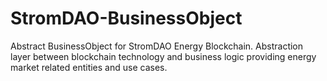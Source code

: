 # StromDAO-BusinessObject
Abstract BusinessObject for StromDAO Energy Blockchain. Abstraction layer between blockchain technology and business logic providing energy market related entities and use cases.
